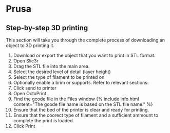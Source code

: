 # Prusa

## Step-by-step 3D printing
This section will take you through the complete process of downloading an object to 3D printing it.
1. Download or export the object that you want to print in STL format.
2. Open Slic3r
3. Drag the STL file into the main area.
4. Select the desired level of detail (layer height)
5. Select the type of filament to be printed on
6. Optionally enable a brim or supports. Refer to relevant sections:
7. Click send to printer
8. Open OctoPrint
9. Find the gcode file in the Files window
{% include info.html content="The gcode file name is based on the STL file name." %}
10. Ensure that the bed of the printer is clear and ready for printing.
11. Ensure that the coorect type of filament and a sufficient ammount to complete the print is loaded.
12. Click Print
